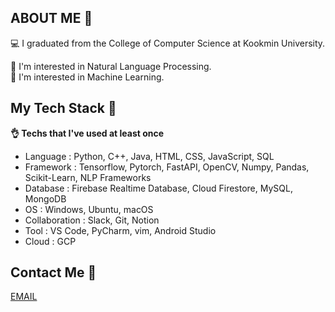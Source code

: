 <h2> ABOUT ME  👀 </h2>
<div>
  💻 I graduated from the College of Computer Science at Kookmin University.

  📃 I'm interested in Natural Language Processing.  
  🤖 I'm interested in Machine Learning.  
  
</div>

<h2>My Tech Stack  📝</h2>

<div> 

  **👌  Techs that I've used at least once** 
</div>

- Language : Python, C++, Java, HTML, CSS, JavaScript, SQL
- Framework : Tensorflow, Pytorch, FastAPI, OpenCV, Numpy, Pandas, Scikit-Learn, NLP Frameworks
- Database : Firebase Realtime Database, Cloud Firestore, MySQL, MongoDB
- OS : Windows, Ubuntu, macOS
- Collaboration : Slack, Git, Notion
- Tool : VS Code, PyCharm, vim, Android Studio
- Cloud : GCP

<h2>Contact Me 📮</h2>

<div>
  
[EMAIL](mailto:dev.junghun@gmail.com)  
  
</div>
